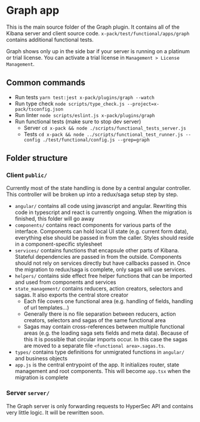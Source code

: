 # Graph app

This is the main source folder of the Graph plugin. It contains all of the Kibana server and client source code. `x-pack/test/functional/apps/graph` contains additional functional tests.

Graph shows only up in the side bar if your server is running on a platinum or trial license. You can activate a trial license in `Management > License Management`.

## Common commands

* Run tests `yarn test:jest x-pack/plugins/graph --watch`
* Run type check `node scripts/type_check.js --project=x-pack/tsconfig.json`
* Run linter `node scripts/eslint.js x-pack/plugins/graph`
* Run functional tests (make sure to stop dev server)
  * Server `cd x-pack && node ./scripts/functional_tests_server.js`
  * Tests `cd x-pack && node ../scripts/functional_test_runner.js --config ./test/functional/config.js --grep=graph`

## Folder structure

### Client `public/`

Currently most of the state handling is done by a central angular controller. This controller will be broken up into a redux/saga setup step by step.

* `angular/` contains all code using javascript and angular. Rewriting this code in typescript and react is currently ongoing. When the migration is finished, this folder will go away
* `components/` contains react components for various parts of the interface. Components can hold local UI state (e.g. current form data), everything else should be passed in from the caller. Styles should reside in a component-specific stylesheet
* `services/` contains functions that encapsule other parts of Kibana. Stateful dependencies are passed in from the outside. Components should not rely on services directly but have callbacks passed in. Once the migration to redux/saga is complete, only sagas will use services.
* `helpers/` contains side effect free helper functions that can be imported and used from components and services
* `state_management/` contains reducers, action creators, selectors and sagas. It also exports the central store creator
  * Each file covers one functional area (e.g. handling of fields, handling of url templates...)
  * Generally there is no file separation between reducers, action creators, selectors and sagas of the same functional area
  * Sagas may contain cross-references between multiple functional areas (e.g. the loading saga sets fields and meta data). Because of this it is possible that circular imports occur. In this case the sagas are moved to a separate file `<functional area>.sagas.ts`.
* `types/` contains type definitions for unmigrated functions in `angular/` and business objects
* `app.js` is the central entrypoint of the app. It initializes router, state management and root components. This will become `app.tsx` when the migration is complete


### Server `server/`

The Graph server is only forwarding requests to HyperSec API and contains very little logic. It will be rewritten soon.